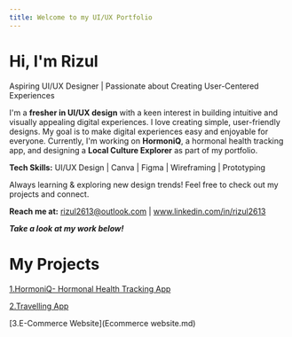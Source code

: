 ```yaml
---
title: Welcome to my UI/UX Portfolio
---
```

#  Hi, I'm Rizul  
  Aspiring UI/UX Designer | Passionate about Creating User-Centered Experiences  

I'm a **fresher in UI/UX design** with a keen interest in building intuitive and visually appealing digital experiences.
I love creating simple, user-friendly designs. 
My goal is to make digital experiences easy and enjoyable for everyone.
Currently, I'm working on **HormoniQ**, a hormonal health tracking app, and designing a **Local Culture Explorer** as part of my portfolio.  

**Tech Skills:** UI/UX Design | Canva | Figma | Wireframing | Prototyping    

Always learning & exploring new design trends! Feel free to check out my projects and connect.  

**Reach me at:** rizul2613@outlook.com | www.linkedin.com/in/rizul2613

***Take a look at my work below!***

# My Projects
[1.HormoniQ- Hormonal Health Tracking App](hormoniQ.md)


[2.Travelling App](travelling_app.md)


[3.E-Commerce Website](Ecommerce website.md)
